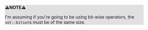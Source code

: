 <div style="margin:2em; background-color: #e0e0e0;">

<strong>⚠️NOTE️️️⚠️</strong>

I'm assuming if you're going to be using bit-wise operators, the `set::bitset`s must be of the same size.
</div>

